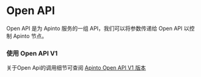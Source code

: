 # Open API
Open API 是为 Apinto 服务的一组 API，我们可以将参数传递给 Open API 以控制 Apinto 节点。

### 使用 Open API V1

关于Open Api的调用细节可查阅 [Apinto Open API V1 版本](https://www.eolink.com/share/index?shareCode=QWp9RD)